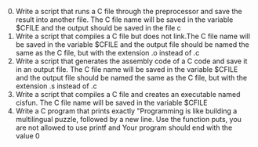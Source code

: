 0. Write a script that runs a C file through the preprocessor and save the result into another file.
   The C file name will be saved in the variable $CFILE and the output should be saved in the file c
1. Write a script that compiles a C file but does not link.The C file name will be saved in the variable $CFILE and the    output file should be named the same as the C file, but with the extension .o instead of .c
2. Write a script that generates the assembly code of a C code and save it in an output file.
   The C file name will be saved in the variable $CFILE and the output file should be named the same as the C file, but    with the extension .s instead of .c
3. Write a script that compiles a C file and creates an executable named cisfun.
   The C file name will be saved in the variable $CFILE
4. Write a C program that prints exactly "Programming is like building a multilingual puzzle, followed by a new line.
   Use the function puts, you are not allowed to use printf and Your program should end with the value 0
